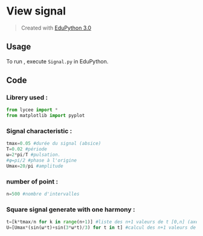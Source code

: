 # View signal

>Created with [EduPython 3.0](https://edupython.tuxfamily.org/)

## Usage

To run , execute `Signal.py` in EduPython.

## Code

### Librery used :
```Python
from lycee import *
from matplotlib import pyplot
```
### Signal characteristic :
```Python
tmax=0.05 #durée du signal (absice)
T=0.02 #période
ω=2*pi/T #pulsation.
#φ=pi/2 #phase à l'origine
Umax=20/pi #amplitude
````
### number of point :
```Python
n=500 #nombre d'intervalles
```
### Square signal generate with one harmony :
```Python
t=[k*tmax/n for k in range(n+1)] #liste des n+1 valeurs de t [0,n] (axe des abscisses)
U=[Umax*(sin(ω*t)+sin(3*ω*t)/3) for t in t] #calcul des n+1 valeurs de U
```
